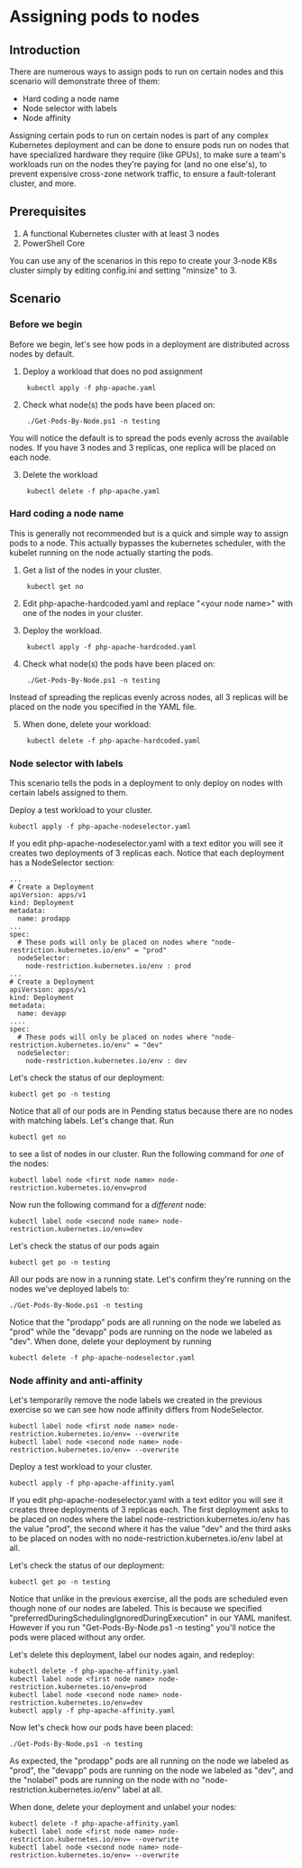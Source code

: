 # Assigning pods to nodes

## Introduction
There are numerous ways to assign pods to run on certain nodes and this scenario will demonstrate three of them:

* Hard coding a node name
* Node selector with labels
* Node affinity

Assigning certain pods to run on certain nodes is part of any complex Kubernetes deployment and can be done to ensure pods run on nodes that have specialized hardware they require (like GPUs), to make sure a team's workloads run on the nodes they're paying for (and no one else's), to prevent expensive cross-zone network traffic, to ensure a fault-tolerant cluster, and more.

## Prerequisites
1. A functional Kubernetes cluster with at least 3 nodes
2. PowerShell Core

You can use any of the scenarios in this repo to create your 3-node K8s cluster simply by editing config.ini and setting "minsize" to 3.

## Scenario
### Before we begin
Before we begin, let's see how pods in a deployment are distributed across nodes by default.  

1. Deploy a workload that does no pod assignment

        kubectl apply -f php-apache.yaml

2. Check what node(s) the pods have been placed on:

        ./Get-Pods-By-Node.ps1 -n testing

You will notice the default is to spread the pods evenly across the available nodes.  If you have 3 nodes and 3 replicas, one replica will be placed on each node.

3. Delete the workload

        kubectl delete -f php-apache.yaml

### Hard coding a node name
This is generally not recommended but is a quick and simple way to assign pods to a node.  This actually bypasses the kubernetes scheduler, with the kubelet running on the node actually starting the pods.

1. Get a list of the nodes in your cluster.

        kubectl get no

2. Edit php-apache-hardcoded.yaml and replace "\<your node name\>" with one of the nodes in your cluster.

3. Deploy the workload.

        kubectl apply -f php-apache-hardcoded.yaml

4. Check what node(s) the pods have been placed on:

        ./Get-Pods-By-Node.ps1 -n testing

Instead of spreading the replicas evenly across nodes, all 3 replicas will be placed on the node you specified in the YAML file.

5. When done, delete your workload:

        kubectl delete -f php-apache-hardcoded.yaml

### Node selector with labels
This scenario tells the pods in a deployment to only deploy on nodes with certain labels assigned to them.

Deploy a test workload to your cluster.

    kubectl apply -f php-apache-nodeselector.yaml

If you edit php-apache-nodeselector.yaml with a text editor you will see it creates two deployments of 3 replicas each.  Notice that each deployment has a NodeSelector section:

    ...
    # Create a Deployment
    apiVersion: apps/v1
    kind: Deployment
    metadata:
      name: prodapp
    ...
    spec:
      # These pods will only be placed on nodes where "node-restriction.kubernetes.io/env" = "prod"
      nodeSelector:
        node-restriction.kubernetes.io/env : prod
    ...
    # Create a Deployment
    apiVersion: apps/v1
    kind: Deployment
    metadata:
      name: devapp
    ....
    spec:
      # These pods will only be placed on nodes where "node-restriction.kubernetes.io/env" = "dev"
      nodeSelector:
        node-restriction.kubernetes.io/env : dev

Let's check the status of our deployment:

    kubectl get po -n testing

Notice that all of our pods are in Pending status because there are no nodes with matching labels.  Let's change that. Run

    kubectl get no

to see a list of nodes in our cluster.  Run the following command for *one* of the nodes:

    kubectl label node <first node name> node-restriction.kubernetes.io/env=prod

Now run the following command for a *different* node:

    kubectl label node <second node name> node-restriction.kubernetes.io/env=dev

Let's check the status of our pods again

    kubectl get po -n testing

All our pods are now in a running state.  Let's confirm they're running on the nodes we've deployed labels to:

    ./Get-Pods-By-Node.ps1 -n testing

Notice that the "prodapp" pods are all running on the node we labeled as "prod" while the "devapp" pods are running on the node we labeled as "dev".  When done, delete your deployment by running

    kubectl delete -f php-apache-nodeselector.yaml

### Node affinity and anti-affinity
Let's temporarily remove the node labels we created in the previous exercise so we can see how node affinity differs from NodeSelector.

    kubectl label node <first node name> node-restriction.kubernetes.io/env= --overwrite
    kubectl label node <second node name> node-restriction.kubernetes.io/env= --overwrite

Deploy a test workload to your cluster.

    kubectl apply -f php-apache-affinity.yaml

If you edit php-apache-nodeselector.yaml with a text editor you will see it creates three deployments of 3 replicas each.  The first deployment asks to be placed on nodes where the label node-restriction.kubernetes.io/env has the value "prod", the second where it has the value "dev" and the third asks to be placed on nodes with no node-restriction.kubernetes.io/env label at all. 

Let's check the status of our deployment:

    kubectl get po -n testing

Notice that unlike in the previous exercise, all the pods are scheduled even though none of our nodes are labeled.  This is because we specified "preferredDuringSchedulingIgnoredDuringExecution" in our YAML manifest.  However if you run "Get-Pods-By-Node.ps1 -n testing" you'll notice the pods were placed without any order.

Let's delete this deployment, label our nodes again, and redeploy:

    kubectl delete -f php-apache-affinity.yaml
    kubectl label node <first node name> node-restriction.kubernetes.io/env=prod
    kubectl label node <second node name> node-restriction.kubernetes.io/env=dev
    kubectl apply -f php-apache-affinity.yaml

Now let's check how our pods have been placed:

    ./Get-Pods-By-Node.ps1 -n testing

As expected, the "prodapp" pods are all running on the node we labeled as "prod", the "devapp" pods are running on the node we labeled as "dev", and the "nolabel" pods are running on the node with no "node-restriction.kubernetes.io/env" label at all.

When done, delete your deployment and unlabel your nodes:

    kubectl delete -f php-apache-affinity.yaml
    kubectl label node <first node name> node-restriction.kubernetes.io/env= --overwrite
    kubectl label node <second node name> node-restriction.kubernetes.io/env= --overwrite
